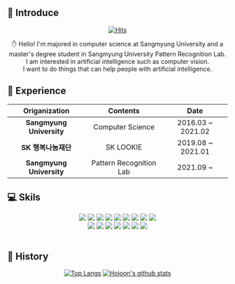 

## 🎈 Introduce
<div align="center">

[![Hits](https://hits.seeyoufarm.com/api/count/incr/badge.svg?url=https%3A%2F%2Fgithub.com%2FYouHojoon&count_bg=%239999FF&title_bg=%239999FF&icon=github.svg&icon_color=%23E7E7E7&title=hits&edge_flat=false)](https://hits.seeyoufarm.com)

<p align = "center">
  ✋ Hello! I'm majored in computer science at Sangmyung University and a master's degree student in Sangmyung University Pattern Recognition Lab.
I am interested in artificial intelligence such as computer vision.
  <br>
I want to do things that can help people with artificial intelligence. 
</p>

</div>

## 🏁 Experience
<div align="center">
  
|        Origanization     |     Contents     |      Date     |
|:----------------:|:----------------:|:--------------------:|
|   **Sangmyung University**  | Computer Science |  2016.03 ~ 2021.02|
| **SK 행복나눔재단** |     SK LOOKIE    |       2019.08 ~ 2021.01     |
| **Sangmyung University** |   Pattern Recognition Lab   |       2021.09 ~    |

</div>

## 💻 Skils
<div align = "center">
  <a><img src="https://img.shields.io/badge/C-A8B9CC?style=flat&logo=C&logoColor=white"/></a>
  <a><img src="https://img.shields.io/badge/C++-00599C?style=flat&logo=C%2B%2B&logoColor=white"/></a>
  <a><img src="https://img.shields.io/badge/Java-007396?style=flat&logo=Java&logoColor=white"/></a>
  <a><img src="https://img.shields.io/badge/Spring-6DB33F?style=flat&logo=Spring&logoColor=white"/></a>
  <a><img src="https://img.shields.io/badge/SpringBoot-6DB33F?style=flat&logo=SpringBoot&logoColor=white"/></a>
  <a><img src="https://img.shields.io/badge/SpringSecurity-6DB33F?style=flat&logo=SpringSecurity&logoColor=white"/></a>
  <a><img src="https://img.shields.io/badge/AWS-232F3E?style=flat&logo=Amazon AWS&logoColor=white"/></a>
  <a><img src="https://img.shields.io/badge/Docker-2496ED?style=flat&logo=Docker&logoColor=white"/></a>
  <a><img src="https://img.shields.io/badge/Jenkins-D24939?style=flat&logo=Jenkins&logoColor=white"/></a>
  
  <br>
  <a><img src="https://img.shields.io/badge/Python-3776AB?style=flat&logo=Python&logoColor=white"/></a>
  <a><img src="https://img.shields.io/badge/Pytorch-EE4C2C?style=flat&logo=Pytorch&logoColor=white"/></a>
  <a><img src="https://img.shields.io/badge/Anaconda-44A833?style=flat&logo=Anaconda&logoColor=white"/></a>
  <a><img src="https://img.shields.io/badge/Jupyter-F37626?style=flat&logo=Jupyter&logoColor=white"/></a>
  <a><img src="https://img.shields.io/badge/Colab-F9AB00?style=flat&logo=Google Colab&logoColor=white"/></a>
  <a><img src="https://img.shields.io/badge/Swift-F05138?style=flat&logo=Swift&logoColor=white"/></a>
  <a><img src="https://img.shields.io/badge/ReactiveX-B7178C?style=flat&logo=ReactiveX&logoColor=white"/></a>
  
</div>

<br>


## 📝 History
<div align="center">
  
[![Top Langs](https://github-readme-stats.vercel.app/api/top-langs/?username=YouHojoon&layout=compact&theme=gotham)](https://github.com/anuraghazra/github-readme-stats)
[![Hojoon's github stats](https://github-readme-stats.vercel.app/api?username=YouHojoon&theme=dark)](https://github.com/anuraghazra/github-readme-stats)

</div>

<!--
**YouHojoon/YouHojoon** is a ✨ _special_ ✨ repository because its `README.md` (this file) appears on your GitHub profile.

Here are some ideas to get you started:

- 🔭 I’m currently working on ...
- 🌱 I’m currently learning ...
- 👯 I’m looking to collaborate on ...
- 🤔 I’m looking for help with ...
- 💬 Ask me about ...
- 📫 How to reach me: ...
- 😄 Pronouns: ...
- ⚡ Fun fact: ...
-->
